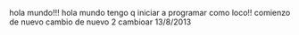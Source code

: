 hola mundo!!!
hola mundo tengo q iniciar a programar como loco!!
comienzo de nuevo
cambio de nuevo 2
cambioar 13/8/2013
